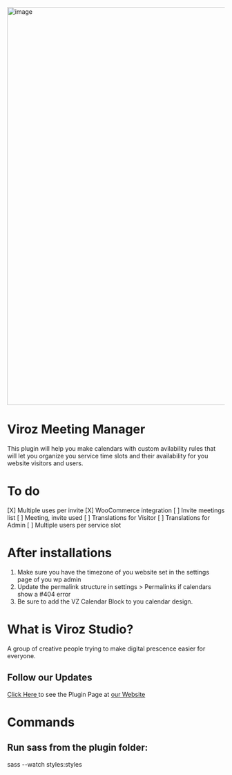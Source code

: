 <img width="921" alt="image" src="https://github.com/user-attachments/assets/fff4ee2f-3677-44fd-aae4-041d920fbc5d" />

# Viroz Meeting Manager
This plugin will help you make calendars with custom avilability rules that will let you organize you service time slots and their availability for you website visitors and users.

# To do
[X] Multiple uses per invite
[X] WooCommerce integration
[ ] Invite meetings list
[ ] Meeting, invite used
[ ] Translations for Visitor
[ ] Translations for Admin
[ ] Multiple users per service slot

# After installations
1. Make sure you have the timezone of you website set in the settings page of you wp admin
2. Update the permalink structure in settings > Permalinks if calendars show a #404 error
3. Be sure to add the VZ Calendar Block to you calendar design.

# What is Viroz Studio?
A group of creative people trying to make digital prescence easier for everyone.

## Follow our Updates
<a href="https://viroz.studio/proyect/viroz-meetings/"> Click Here </a> to see the Plugin Page at <a href="https://viroz.studio/">our Website</a>


# Commands
## Run sass from the plugin folder:
sass --watch styles:styles